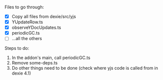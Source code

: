 Files to go through:
- [x] Copy all files from dexie/src/yjs
- [x] YUpdateRow.ts
- [x] observeYDocUpdates.ts
- [x] periodicGC.ts
- [ ] ...all the others

Steps to do:
1. In the addon's main, call periodicGC.ts
2. Remove some-deps.ts
3. Do other things need to be done (check where yjs code is called from in dexie 4.1)

